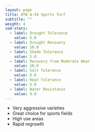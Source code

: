 ```yaml
---
layout: page
title: HTN A-34 Sports Turf
subtitle: ""
weight: 4
sod-stats:
  - label: Drought Tolerance
    value: 6.0
  - label: Drought Recovery
    value: 10.0
  - label: Shade Tolerance
    value: 5.0
  - label: Recovery from Moderate Wear 
    value: 10.0
  - label: Salt Tolerance
    value: 6.0
  - label: Heat Tolerance
    value: 5.0
  - label: Water Resistance
    value: 9.0
---
```


* Very aggressive varieties
* Great choice for sports fields 
* High use areas 
* Rapid regrowth